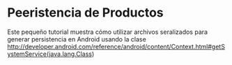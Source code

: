 # Peeristencia de Productos
Este pequeño tutorial muestra cómo utilizar archivos seralizados para generar persistencia en Android usando la clase http://developer.android.com/reference/android/content/Context.html#getSystemService(java.lang.Class<T>)

